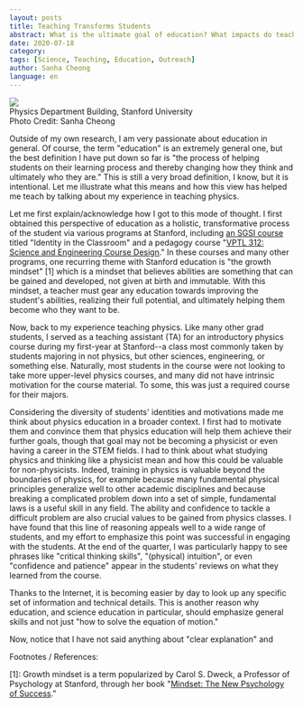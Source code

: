 ```yaml
---
layout: posts
title: Teaching Transforms Students
abstract: What is the ultimate goal of education? What impacts do teachers have on their students?
date: 2020-07-18
category: 
tags: [Science, Teaching, Education, Outreach]
author: Sanha Cheong
language: en
---
```


<img src="{{ site.base }}assets/img/posts/2020-07-18-header.jpg" class="post-img"/>

<div class="img-caption">Physics Department Building, Stanford University
<div class="img-ref">Photo Credit: Sanha Cheong</div>
</div>

Outside of my own research, I am very passionate about education in general. Of course, the term "education" is an extremely general one, but the best definition I have put down so far is "the process of helping students on their learning process and thereby changing how they think and ultimately who they are." This is still a very broad definition, I know, but it is intentional. Let me illustrate what this means and how this view has helped me teach by talking about my experience in teaching physics.

Let me first explain/acknowledge how I got to this mode of thought. I first obtained this perspective of education as a holistic, transformative process of the student via various programs at Stanford, including [an SGSI course](https://vpge.stanford.edu/interdisciplinary-learning/sgsi/2018) titled "Identity in the Classroom" and a pedagogy course "[VPTL 312: Science and Engineering Course Design](https://vptl.stanford.edu/node/1066)." In these courses and many other programs, one recurring theme with Stanford education is "the growth mindset" \[1\] which is a mindset that believes abilities are something that can be gained and developed, not given at birth and immutable. With this mindset, a teacher must gear any education towards improving the student's abilities, realizing their full potential, and ultimately helping them become who they want to be.

Now, back to my experience teaching physics. Like many other grad students, I served as a teaching assistant (TA) for an introductory physics course during my first-year at Stanford--a class most commonly taken by students majoring in not physics, but other sciences, engineering, or something else. Naturally, most students in the course were not looking to take more upper-level physics courses, and many did not have intrinsic motivation for the course material. To some, this was just a required course for their majors.

Considering the diversity of students' identities and motivations made me think about physics education in a broader context. I first had to motivate them and convince them that physics education will help them achieve their further goals, though that goal may not be becoming a physicist or even having a career in the STEM fields. I had to think about what studying physics and thinking like a physicist mean and how this could be valuable for non-physicists. Indeed, training in physics is valuable beyond the boundaries of physics, for example because many fundamental physical principles generalize well to other academic disciplines and because breaking a complicated problem down into a set of simple, fundamental laws is a useful skill in any field. The ability and confidence to tackle a difficult problem are also crucial values to be gained from physics classes. I have found that this line of reasoning appeals well to a wide range of students, and my effort to emphasize this point was successful in engaging with the students. At the end of the quarter, I was particularly happy to see phrases like "critical thinking skills", "(physical) intuition", or even "confidence and patience" appear in the students' reviews on what they learned from the course.

Thanks to the Internet, it is becoming easier by day to look up any specific set of information and technical details. This is another reason why education, and science education in particular, should emphasize general skills and not just "how to solve the equation of motion."

Now, notice that I have not said anything about "clear explanation" and 



Footnotes / References:

\[1\]: Growth mindset is a term popularized by Carol S. Dweck, a Professor of Psychology at Stanford, through her book "[Mindset: The New Psychology of Success](https://www.amazon.com/Mindset-Psychology-Carol-S-Dweck/dp/0345472322)."
